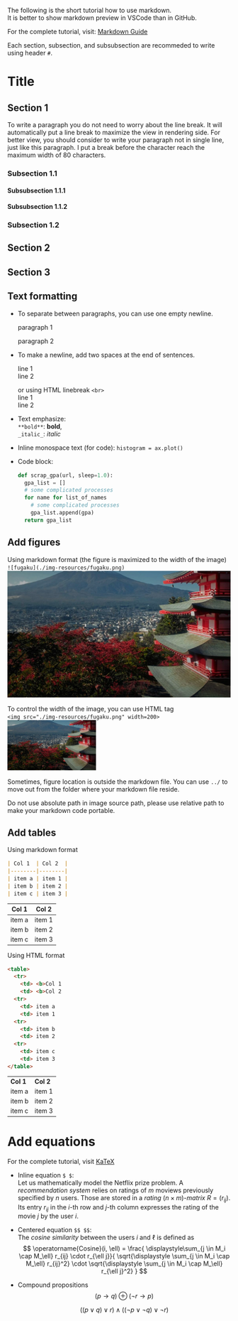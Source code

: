 The following is the short tutorial how to use markdown.  
It is better to show markdown preview in VSCode than in GitHub.

For the complete tutorial, visit: [Markdown Guide](https://www.markdownguide.org/basic-syntax/)

Each section, subsection, and subsubsection are recommeded to write
using header `#`.

# Title

## Section 1

To write a paragraph you do not need to worry about the line 
break. It will automatically put a line break to maximize the
view in rendering side. For better view, you should consider
to write your paragraph not in single line, just like this
paragraph. I put a break before the character reach the maximum
width of 80 characters.

### Subsection 1.1

#### Subsubsection 1.1.1

#### Subsubsection 1.1.2

### Subsection 1.2

## Section 2

## Section 3

## Text formatting
- To separate between paragraphs, you can use one empty newline.

  paragraph 1

  paragraph 2

- To make a newline, add two spaces at the end of sentences.

  line 1  
  line 2

  or using HTML linebreak `<br>`  
  line 1<br>
  line 2

- Text emphasize:   
  `**bold**`: **bold**,   
  `_italic_`: _italic_

- Inline monospace text (for code): `histogram = ax.plot()`

- Code block:
  ```py
  def scrap_gpa(url, sleep=1.0):
    gpa_list = []
    # some complicated processes
    for name for list_of_names
      # some complicated processes
      gpa_list.append(gpa)
    return gpa_list
  ```

## Add figures
Using markdown format (the figure is maximized to the width of the image)  
`![fugaku](./img-resources/fugaku.png)`  
![fugaku](./img-resources/fugaku.png)

To control the width of the image, you can use HTML tag  
`<img src="./img-resources/fugaku.png" width=200>`   
<img src="./img-resources/fugaku.png" width=200>

Sometimes, figure location is outside the markdown file. You 
can use `../` to move out from the folder where your
markdown file reside.

Do not use absolute path in image source path, please use
relative path to make your markdown code portable.


## Add tables
Using markdown format

```md
| Col 1  | Col 2  |
|--------|--------|
| item a | item 1 |
| item b | item 2 |
| item c | item 3 |
```


| Col 1  | Col 2  |
|--------|--------|
| item a | item 1 |
| item b | item 2 |
| item c | item 3 |

Using HTML format

```html
<table>
  <tr>
    <td> <b>Col 1
    <td> <b>Col 2
  <tr>
    <td> item a
    <td> item 1
  <tr>
    <td> item b
    <td> item 2
  <tr>
    <td> item c
    <td> item 3
</table>
```


<table>
  <tr>
    <td> <b>Col 1
    <td> <b>Col 2
  <tr>
    <td> item a
    <td> item 1
  <tr>
    <td> item b
    <td> item 2
  <tr>
    <td> item c
    <td> item 3
</table>

# Add equations
For the complete tutorial, visit [KaTeX](https://katex.org/docs/supported)

- Inline equation `$ $`:   
  Let us mathematically model the Netflix prize problem. A _recommendation
  system_ relies on ratings of $m$ moviews previously specified by 
  $n$ users. Those are stored in a _rating_ $(n \times m)$-_matrix_ 
  $R = (r_{ij})$. Its entry $r_{ij}$ in the $i$-th row and $j$-th column
  expresses the rating of the movie $j$ by the user $i$.

- Centered equation `$$ $$`:   
  The _cosine similarity_ between the users $i$ and $\ell$ is defined as
  $$
    \operatorname{Cosine}(i, \ell)
      = \frac{
        \displaystyle\sum_{j \in M_i \cap M_\ell} 
          r_{ij} \cdot r_{\ell j}}{
          \sqrt{\displaystyle \sum_{j \in M_i \cap M_\ell} r_{ij}^2}
          \cdot \sqrt{\displaystyle \sum_{j \in M_i \cap M_\ell} r_{\ell j}^2}
        }
  $$

- Compound propositions
  $$
    (p \rightarrow q) \oplus (\neg r \rightarrow p)
  $$

  $$
    ((p \vee q) \vee r) \wedge ((\neg p \vee \neg q) \vee \neg r)
  $$